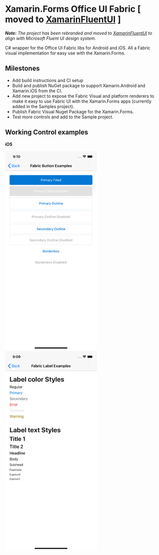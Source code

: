 # Xamarin.Forms Office UI Fabric [ moved to [XamarinFluentUI](https://github.com/ravinderjangra/XamarinFluentUI) ]

_**Note:** The project has been rebranded and moved to [XamarinFluentUI](https://github.com/ravinderjangra/XamarinFluentUI) to align with Microsoft Fluent UI design system._

C# wrapper for the Office UI Fabric libs for Android and iOS. All a Fabric visual implementation for easy use with the Xamarin.Forms.

## Milestones
- Add build instructions and CI setup
- Build and publish NuGet package to support Xamarin.Android and Xamarin.iOS from the CI.
- Add new project to expose the Fabric Visual and platform renderers to make it easy to use Fabric UI with the Xamarin.Forms apps (currently added in the Samples project).
- Publish Fabric Visual Nuget Package for the Xamarin.Forms.
- Test more controls and add to the Sample project.

## Working Control examples
**iOS**

<img src="./Docs/Screenshots/ButtonSample-iOS.png" width="300">
<img src="./Docs/Screenshots/LabelSample-iOS.png" width="300">
